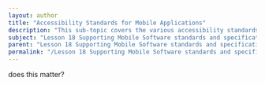 ```yaml
---
layout: author
title: "Accessibility Standards for Mobile Applications"
description: "This sub-topic covers the various accessibility standards and guidelines that ensure mobile applications are usable by people with disabilities. It emphasizes understanding the Web Content Accessibility Guidelines (WCAG) and other regulations, such as the Americans with Disabilities Act (ADA). Developers are educated on best practices for implementing features like screen readers, voice commands, and alternative text for images to create an inclusive mobile experience. Additionally, the importance of testing mobile applications for accessibility compliance and how to leverage tools and techniques to assist in this process is discussed."
subject: "Lesson 18 Supporting Mobile Software standards and specifications"
parent: "Lesson 18 Supporting Mobile Software standards and specifications"
permalink: "/Lesson 18 Supporting Mobile Software standards and specifications/Accessibility Standards for Mobile Applications/"
---
```


does this matter?
